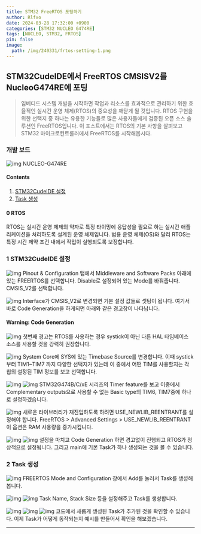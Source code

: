 ```yaml
---
title: STM32 FreeRTOS 포팅하기
author: Rlfxo
date: 2024-03-28 17:32:00 +0900
categories: [STM32 NUCLEO G474RE]
tags: [NUCLEO, STM32, FRTOS]
pin: false
image:
  path: /img/240331/frtos-setting-1.png
---
```


## STM32CudeIDE에서 FreeRTOS CMSISV2를 NucleoG474RE에 포팅
> 임베디드 시스템 개발을 시작하면 작업과 리소스를 효과적으로 관리하기 위한 효율적인 실시간 운영 체제(RTOS)의 중요성을 깨닫게 될 것입니다. RTOS 구현을 위한 선택지 중 하나는 유용한 기능들로 많은 사용자들에게 검증된 오픈 소스 솔루션인 FreeRTOS입니다. 이 포스트에서는 RTOS의 기본 사항을 살펴보고 STM32 마이크로컨트롤러에서 FreeRTOS를 시작해봅시다.

### 개발 보드
![img](/img/240331/g474re.jpeg)
NUCLEO-G474RE

#### Contents
1. [STM32CudeIDE 설정](#1-stm32cudeide-설정)
2. [Task 생성](#2-task-생성)

#### 0 RTOS 
RTOS는 실시간 운영 체제의 약자로 특정 타이밍에 응답성을 필요로 하는 실시간 애플리케이션을 처리하도록 설계된 운영 체제입니다. 범용 운영 체제(OS)와 달리 RTOS는 특정 시간 제약 조건 내에서 작업이 실행되도록 보장합니다.

### 1 STM32CudeIDE 설정
![img](/img/240331/frtos-setting-1.png)
Pinout & Configuration 탭에서 Middleware and Software Packs 아래에 있는 FREERTOS를 선택합니다.
Disable로 설정되어 있는 Mode를 바꿔줍니다. CMSIS_V2를 선택합니다.

![img](/img/240331/frtos-setting-2.png)
Interface가 CMSIS_V2로 변경되면 기본 설정 값들로 셋팅이 됩니다. 여기서 바로 Code Generation을 하게되면 아래와 같은 경고창이 나타납니다.

#### Warning: Code Generation
![img](/img/240331/frtos-warning.png)
첫번째 경고는 RTOS를 사용하는 경우 systick이 아닌 다른 HAL 타임베이스 소스를 사용할 것을 강력히 권장합니다.

![img](/img/240331/sol-tim-setting.png)
System Core에 SYS에 있는 Timebase Source를 변경합니다. 이때 systick부터 TIM1~TIM7 까지 다양한 선택지가 있는데 이 중에서 어떤 TIM를 사용할지는 각 칩의 설정된 TIM 정보를 보고 선택합니다.

![img](/img/240331/tim-table-1.png)
![img](/img/240331/tim-table-2.png)
STM32G474B/C/xE 시리즈의 Timer feature를 보고 이중에서 Complementary outputs으로 사용할 수 없는 Basic type의 TIM6, TIM7중에 하나로 설정하겠습니다.

![img](/img/240331/sol-new-lib.png)
새로운 라이브러리가 재진입하도록 하려면 USE_NEWLIB_REENTRANT를 설정해야 합니다.
FreeRTOS > Advanced Settings > USE_NEWLIB_REENTRANT 이 옵션은 RAM 사용량을 증가시킵니다.

![img](/img/240331/file-tree.png)
![img](/img/240331/main-c.png)
설정을 마치고 Code Generation 하면 경고없이 진행되고 RTOS가 정상적으로 설정됩니다.
그리고 main에 기본 Task가 하나 생성되는 것을 볼 수 있습니다.

### 2 Task 생성

![img](/img/240331/make-new-task-1.png)
FREERTOS Mode and Configuration 창에서 Add를 눌러서 Task를 생성해봅니다.

![img](/img/240331/make-new-task-2.png)
![img](/img/240331/make-new-task-3.png)
Task Name, Stack Size 등을 설정해주고 Task를 생성합니다.

![img](/img/240331/new-task-code-1.png)
![img](/img/240331/new-task-code-2.png)
![img](/img/240331/new-task-code-3.png)
코드에서 새롭게 생성된 Task가 추가된 것을 확인할 수 있습니다.
이제 Task가 어떻게 동작되는지 예시를 만들어서 확인을 해보겠습니다.

---
